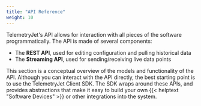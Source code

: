 ```yaml
---
title: "API Reference"
weight: 10
---
```

TelemetryJet's API allows for interaction with all pieces of the software programmatically. The API is made of several components:

- The __REST API__, used for editing configuration and pulling historical data
- The __Streaming API__, used for sending/receiving live data points

This section is a conceptual overview of the models and functionality of the API. Although you can interact with the API directly, the best starting point is to use the TelemetryJet Client SDK. The SDK wraps around these APIs, and provides abstractions that make it easy to build your own {{< helptext "Software Devices" >}} or other integrations into the system.